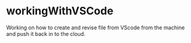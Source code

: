 # workingWithVSCode
Working on how to create and revise file from VScode from the machine and push it back in to the cloud.
